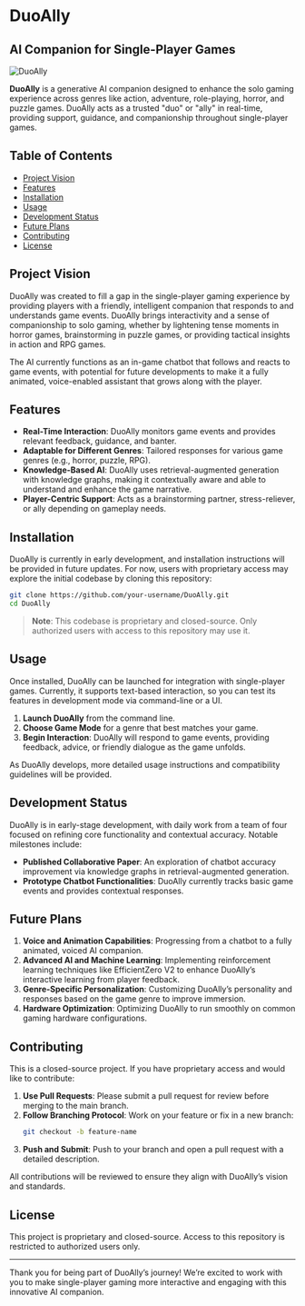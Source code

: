 # DuoAlly
## AI Companion for Single-Player Games

![DuoAlly](https://avatars.githubusercontent.com/u/53356863?s=200&v=4)

**DuoAlly** is a generative AI companion designed to enhance the solo gaming experience across genres like action, adventure, role-playing, horror, and puzzle games. DuoAlly acts as a trusted "duo" or "ally" in real-time, providing support, guidance, and companionship throughout single-player games.

## Table of Contents

- [Project Vision](#project-vision)
- [Features](#features)
- [Installation](#installation)
- [Usage](#usage)
- [Development Status](#development-status)
- [Future Plans](#future-plans)
- [Contributing](#contributing)
- [License](#license)

## Project Vision

DuoAlly was created to fill a gap in the single-player gaming experience by providing players with a friendly, intelligent companion that responds to and understands game events. DuoAlly brings interactivity and a sense of companionship to solo gaming, whether by lightening tense moments in horror games, brainstorming in puzzle games, or providing tactical insights in action and RPG games.

The AI currently functions as an in-game chatbot that follows and reacts to game events, with potential for future developments to make it a fully animated, voice-enabled assistant that grows along with the player.

## Features

- **Real-Time Interaction**: DuoAlly monitors game events and provides relevant feedback, guidance, and banter.
- **Adaptable for Different Genres**: Tailored responses for various game genres (e.g., horror, puzzle, RPG).
- **Knowledge-Based AI**: DuoAlly uses retrieval-augmented generation with knowledge graphs, making it contextually aware and able to understand and enhance the game narrative.
- **Player-Centric Support**: Acts as a brainstorming partner, stress-reliever, or ally depending on gameplay needs.

## Installation

DuoAlly is currently in early development, and installation instructions will be provided in future updates. For now, users with proprietary access may explore the initial codebase by cloning this repository:

```bash
git clone https://github.com/your-username/DuoAlly.git
cd DuoAlly
```

> **Note**: This codebase is proprietary and closed-source. Only authorized users with access to this repository may use it.

## Usage

Once installed, DuoAlly can be launched for integration with single-player games. Currently, it supports text-based interaction, so you can test its features in development mode via command-line or a UI.

1. **Launch DuoAlly** from the command line.
2. **Choose Game Mode** for a genre that best matches your game.
3. **Begin Interaction**: DuoAlly will respond to game events, providing feedback, advice, or friendly dialogue as the game unfolds.

As DuoAlly develops, more detailed usage instructions and compatibility guidelines will be provided.

## Development Status

DuoAlly is in early-stage development, with daily work from a team of four focused on refining core functionality and contextual accuracy. Notable milestones include:

- **Published Collaborative Paper**: An exploration of chatbot accuracy improvement via knowledge graphs in retrieval-augmented generation.
- **Prototype Chatbot Functionalities**: DuoAlly currently tracks basic game events and provides contextual responses.

## Future Plans

1. **Voice and Animation Capabilities**: Progressing from a chatbot to a fully animated, voiced AI companion.
2. **Advanced AI and Machine Learning**: Implementing reinforcement learning techniques like EfficientZero V2 to enhance DuoAlly’s interactive learning from player feedback.
3. **Genre-Specific Personalization**: Customizing DuoAlly’s personality and responses based on the game genre to improve immersion.
4. **Hardware Optimization**: Optimizing DuoAlly to run smoothly on common gaming hardware configurations.

## Contributing

This is a closed-source project. If you have proprietary access and would like to contribute:

1. **Use Pull Requests**: Please submit a pull request for review before merging to the main branch.
2. **Follow Branching Protocol**: Work on your feature or fix in a new branch:
   ```bash
   git checkout -b feature-name
   ```
3. **Push and Submit**: Push to your branch and open a pull request with a detailed description.

All contributions will be reviewed to ensure they align with DuoAlly’s vision and standards.

## License

This project is proprietary and closed-source. Access to this repository is restricted to authorized users only.

---

Thank you for being part of DuoAlly’s journey! We’re excited to work with you to make single-player gaming more interactive and engaging with this innovative AI companion.
